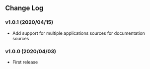 ## Change Log

### v1.0.1 (2020/04/15)
- Add support for multiple applications sources for documentation sources

### v1.0.0 (2020/04/03)
- First release
